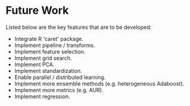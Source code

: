 # Future Work

Listed below are the key features that are to be developed:

- Integrate R 'caret' package.
- Implement pipeline / transforms.
- Implement feature selection.
- Implement grid search.
- Implement PCA.
- Implement standardization.
- Enable parallel / distributed learning.
- Implement more ensemble methods (e.g. heterogeneous Adaboost).
- Implement more metrics (e.g. AUR).
- Implement regression.
